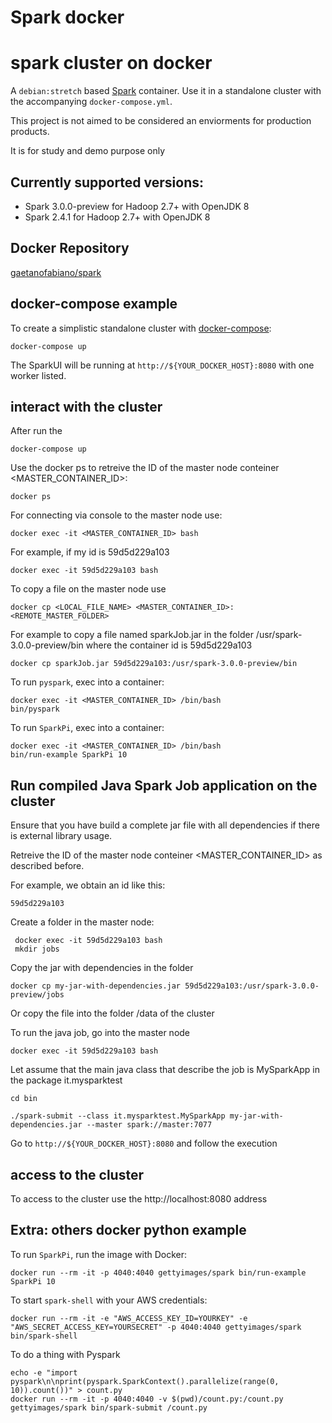 # Spark docker
# spark cluster on docker

A `debian:stretch` based [Spark](http://spark.apache.org) container. 
Use it in a standalone cluster with the accompanying `docker-compose.yml`.

This project is not aimed to be considered an enviorments for production products. 

It is for study and demo purpose only

## Currently supported versions:
* Spark 3.0.0-preview for Hadoop 2.7+ with OpenJDK 8
* Spark 2.4.1 for Hadoop 2.7+ with OpenJDK 8

## Docker Repository

[gaetanofabiano/spark](https://hub.docker.com/r/gaetanofabiano/spark)


## docker-compose example

To create a simplistic standalone cluster with [docker-compose](http://docs.docker.com/compose):

    docker-compose up

The SparkUI will be running at `http://${YOUR_DOCKER_HOST}:8080` with one worker listed. 

## interact with the cluster

After run the 

    docker-compose up

Use the docker ps to retreive the ID of the master node conteiner <MASTER_CONTAINER_ID>:

    docker ps

For connecting via console to the master node use:

    docker exec -it <MASTER_CONTAINER_ID> bash

For example, if my id is 59d5d229a103

    docker exec -it 59d5d229a103 bash

To copy a file on the master node use

    docker cp <LOCAL_FILE_NAME> <MASTER_CONTAINER_ID>:<REMOTE_MASTER_FOLDER>

For example to copy a file named sparkJob.jar in the folder /usr/spark-3.0.0-preview/bin where the container id is 59d5d229a103

    docker cp sparkJob.jar 59d5d229a103:/usr/spark-3.0.0-preview/bin

To run `pyspark`, exec into a container:

    docker exec -it <MASTER_CONTAINER_ID> /bin/bash
    bin/pyspark

To run `SparkPi`, exec into a container:

    docker exec -it <MASTER_CONTAINER_ID> /bin/bash
    bin/run-example SparkPi 10

## Run compiled Java Spark Job application on the cluster

Ensure that you have build a complete jar file with all dependencies if there is external library usage.

Retreive the ID of the master node conteiner <MASTER_CONTAINER_ID> as described before.

For example, we obtain an id like this:

    59d5d229a103

Create a folder in the master node:

     docker exec -it 59d5d229a103 bash
     mkdir jobs

Copy the jar with dependencies in the folder

    docker cp my-jar-with-dependencies.jar 59d5d229a103:/usr/spark-3.0.0-preview/jobs  
    
Or copy the file into the folder /data of the cluster

To run the java job, go into the master node

    docker exec -it 59d5d229a103 bash

Let assume that the main java class that describe the job is MySparkApp in the package it.mysparktest

    cd bin

    ./spark-submit --class it.mysparktest.MySparkApp my-jar-with-dependencies.jar --master spark://master:7077

Go to `http://${YOUR_DOCKER_HOST}:8080` and follow the execution


## access to the cluster

To access to the cluster use the http://localhost:8080 address


## Extra: others docker python example

To run `SparkPi`, run the image with Docker:

    docker run --rm -it -p 4040:4040 gettyimages/spark bin/run-example SparkPi 10

To start `spark-shell` with your AWS credentials:

    docker run --rm -it -e "AWS_ACCESS_KEY_ID=YOURKEY" -e "AWS_SECRET_ACCESS_KEY=YOURSECRET" -p 4040:4040 gettyimages/spark bin/spark-shell

To do a thing with Pyspark

    echo -e "import pyspark\n\nprint(pyspark.SparkContext().parallelize(range(0, 10)).count())" > count.py
    docker run --rm -it -p 4040:4040 -v $(pwd)/count.py:/count.py gettyimages/spark bin/spark-submit /count.py



